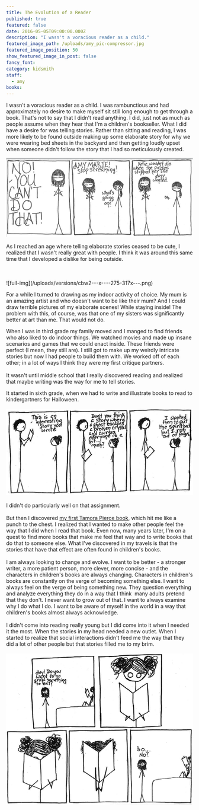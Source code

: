 ```yaml
---
title: The Evolution of a Reader
published: true
featured: false
date: 2016-05-05T09:00:00.000Z
description: "I wasn't a voracious reader as a child."
featured_image_path: /uploads/amy_pic-compressor.jpg
featured_image_position: 50
show_featured_image_in_post: false
fancy_font:
category: kidsmith
staff:
  - amy
books:
---
```



I wasn't a voracious reader as a child. I was rambunctious and had approximately no desire to make myself sit still long enough to get through a book. That's not to say that I didn't read anything. I did, just not as much as people assume when they hear that I'm a children's bookseller. What I did have a desire for was telling stories. Rather than sitting and reading, I was more likely to be found outside making up some elaborate story for why we were wearing bed sheets in the backyard and then getting loudly upset when someone didn't follow the story that I had so meticulously created.&nbsp;
<br>
<br>![full-img](/uploads/versions/cbw1---x----848-355x---.png)

As I reached an age where telling elaborate stories ceased to be cute, I realized that I wasn't really great with people. I think it was around this same time that I developed a dislike for being outside.

<br>
<br>![full-img](/uploads/versions/cbw2---x----275-317x---.png)

For a while I turned to drawing as my indoor activity of choice. My mum is an amazing artist and who doesn't want to be like their mum? And I could draw terrible pictures of my elaborate scenes! While staying inside! The problem with this, of course, was that one of my sisters was significantly better at art than me. That would not do.

When I was in third grade my family moved and I manged to find friends who also liked to do indoor things. We watched movies and made up insane scenarios and games that we could enact inside. These friends were perfect (I mean, they still are). I still got to make up my weirdly intricate stories but now I had people to build them with. We worked off of each other; in a lot of ways I think they were my first critique partners.
<br>
<br>It wasn't until middle school that I really discovered reading and realized that maybe writing was the way for me to tell stories.

It started in sixth grade, when we had to write and illustrate books to read to kindergartners for Halloween.
<br>
<br>![full-img](/uploads/versions/cbw3---x----792-365x---.png)
<br>
<br>I didn't do particularly well on that assignment.
<br>
<br>But then I discovered&nbsp;[my first Tamora Pierce book](https://www.brooklinebooksmith-shop.com/book/9780590554091), which hit me like a punch to the chest. I realized that I wanted to make other people feel the way that I did when I read that book. Even now, many years later, I'm on a quest to find more books that make me feel that way and to write books that do that to someone else. What I've discovered in my travels is that the stories that have that effect are often found in children's books.
<br>
<br>I am always looking to change and evolve. I want to be better - a stronger writer, a more patient person, more clever, more concise - and the characters in children's books are always changing. Characters in children's books are constantly on the verge of becoming something else. I want to always feel on the verge of being something new. They question everything and analyze everything they do in a way that I think &nbsp;many adults pretend that they don't. I never want to grow out of that. I want to always examine why I do what I do. I want to be aware of myself in the world in a way that children's books almost always acknowledge.
<br>
<br>I didn't come into reading really young but I did come into it when I needed it the most. When the stories in my head needed a new outlet. When I started to realize that social interactions didn't feed me the way that they did a lot of other people but that stories filled me to my brim.
<br>
<br>![full-img](/uploads/versions/cbw4---x----858-694x---.png)